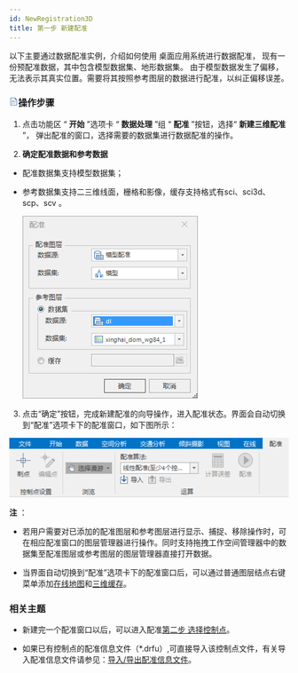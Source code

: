```yaml
---
id: NewRegistration3D
title: 第一步 新建配准  
---  
```

以下主要通过数据配准实例，介绍如何使用  桌面应用系统进行数据配准， 现有一份预配准数据，其中包含模型数据集、地形数据集。
由于模型数据发生了偏移，无法表示其真实位置。需要将其按照参考图层的数据进行配准，以纠正偏移误差。



### ![](../../img/read.gif)操作步骤



1. 点击功能区 “ **开始** ”选项卡 “ **数据处理** ”组 “ **配准** ”按钮，选择“ **新建三维配准** ”，
弹出配准的窗口，选择需要的数据集进行数据配准的操作。

2. **确定配准数据和参考数据**

* 配准数据集支持模型数据集；

* 参考数据集支持二三维线面，栅格和影像，缓存支持格式有sci、sci3d、scp、scv 。
  
  ![](img/Transformation3D_Form.png)  

3. 点击“确定”按钮，完成新建配准的向导操作，进入配准状态。界面会自动切换到“配准”选项卡下的配准窗口，如下图所示：

![](img/Transformation3D_Navigation.png)  


**注** ：

* 若用户需要对已添加的配准图层和参考图层进行显示、捕捉、移除操作时，可在相应配准窗口的图层管理器进行操作。同时支持拖拽工作空间管理器中的数据集至配准图层或参考图层的图层管理器直接打开数据。

* 当界面自动切换到“配准”选项卡下的配准窗口后，可以通过普通图层结点右键菜单添加[在线地图](../../SceneOperation/LayersManagement/AddOnlineMaps)和[三维缓存](../../SceneOperation/LayersManagement/CacheButton)。


### 相关主题



* 新建完一个配准窗口以后，可以进入配准[第二步 选择控制点](Poniting3D)。

* 如果已有控制点的配准信息文件（*.drfu）,可直接导入该控制点文件，有关导入配准信息文件请参见：[导入/导出配准信息文件](importGCP3D)。
